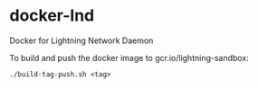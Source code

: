 # docker-lnd
Docker for Lightning Network Daemon 

To build and push the docker image to gcr.io/lightning-sandbox:
```
./build-tag-push.sh <tag>
```

